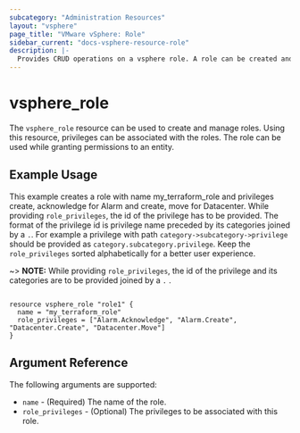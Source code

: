 ```yaml
---
subcategory: "Administration Resources"
layout: "vsphere"
page_title: "VMware vSphere: Role"
sidebar_current: "docs-vsphere-resource-role"
description: |-
  Provides CRUD operations on a vsphere role. A role can be created and privileges can be associated with it,
---
```


# vsphere\_role

The `vsphere_role` resource can be used to create and manage roles. Using this resource, privileges can be 
associated with the roles. The role can be used while granting permissions to an entity.

## Example Usage

This example creates a role with name my_terraform_role and privileges create, acknowledge for Alarm and 
create, move for Datacenter. While providing `role_privileges`, the id of the privilege has to be provided.
The format of the privilege id is privilege name preceded by its categories joined by a `.`.
For example a privilege with path `category->subcategory->privilege` should be provided as 
`category.subcategory.privilege`. Keep the `role_privileges` sorted alphabetically for a better user experience.

~> **NOTE:** While providing `role_privileges`, the id of the privilege and its categories are to be provided
joined by a `.` .

```hcl

resource vsphere_role "role1" {
  name = "my_terraform_role"
  role_privileges = ["Alarm.Acknowledge", "Alarm.Create", "Datacenter.Create", "Datacenter.Move"]
}
```

## Argument Reference

The following arguments are supported:

* `name` - (Required) The name of the role.
* `role_privileges` - (Optional) The privileges to be associated with this role.

